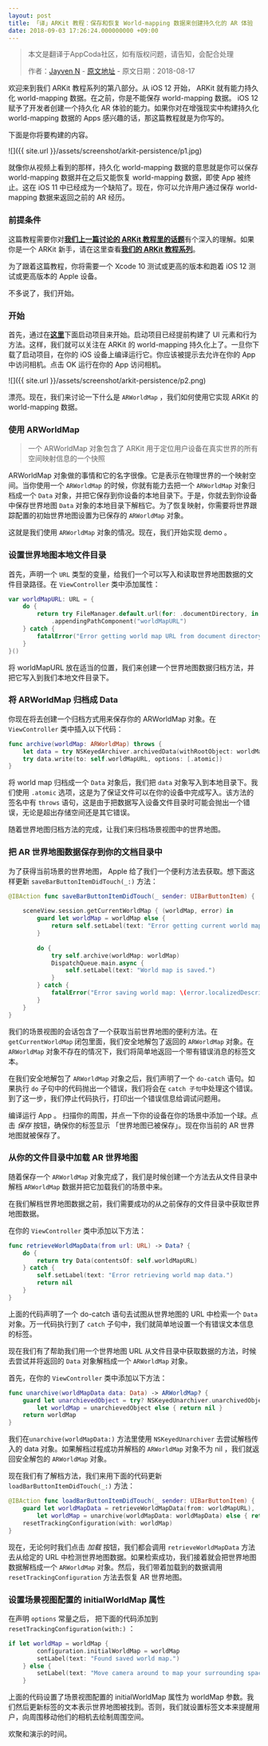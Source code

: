 ```yaml
---
layout: post
title: 「译」ARKit 教程：保存和恢复 World-mapping 数据来创建持久化的 AR 体验
date: 2018-09-03 17:26:24.000000000 +09:00
---
```


> 本文是翻译于AppCoda社区，如有版权问题，请告知，会配合处理
>  
>  作者：[Jayven N](https://medium.com/@jayvenn)    -    [原文地址](https://www.appcoda.com/arkit-persistence/)    -    原文日期：2018-08-17


欢迎来到我们 ARKit 教程系列的第八部分。从 iOS 12 开始， ARKit 就有能力持久化 world-mapping 数据。在之前，你是不能保存 world-mapping 数据。 iOS 12 赋予了开发者创建一个持久化 AR 体验的能力。如果你对在增强现实中构建持久化 world-mapping 数据的 Apps 感兴趣的话，那这篇教程就是为你写的。

下面是你将要构建的内容。

![]({{  site.url  }}/assets/screenshot/arkit-persistence/p1.jpg)

就像你从视频上看到的那样，持久化 world-mapping 数据的意思就是你可以保存 world-mapping 数据并在之后又能恢复 world-mapping 数据，即使 App 被终止。这在 iOS 11 中已经成为一个缺陷了。现在，你可以允许用户通过保存 world-mapping 数据来返回之前的 AR 经历。

### 前提条件

这篇教程需要你对[**我们上一篇讨论的 ARKit 教程里的话题**](https://emptywalker.github.io/2018/09/arkit-image-recognition/)有个深入的理解。如果你是一个 ARKit 新手，请在这里查看[**我们的 ARKit 教程系列**](https://www.appcoda.com/tag/arkit/)。

为了跟着这篇教程，你将需要一个 Xcode 10 测试或更高的版本和跑着 iOS 12 测试或更高版本的 Apple 设备。

不多说了，我们开始。

### 开始
首先，通过在[**这里**](https://github.com/appcoda/ARKit-Persistence-Demo/raw/master/starter.zip)下面启动项目来开始。启动项目已经提前构建了 UI 元素和行为方法。这样，我们就可以关注在 ARKit 的 world-mapping 持久化上了。一旦你下载了启动项目，在你的 iOS 设备上编译运行它。你应该被提示去允许在你的 App 中访问相机。点击 OK 运行在你的 App 访问相机。

![]({{  site.url  }}/assets/screenshot/arkit-persistence/p2.png)

漂亮。现在，我们来讨论一下什么是 `ARWorldMap` ，我们如何使用它实现 ARKit 的world-mapping 数据。

### 使用 ARWorldMap
> 一个 ARWorldMap 对象包含了 ARKit 用于定位用户设备在真实世界的所有空间映射信息的一个快照
> 
 ARWorldMap 对象做的事情和它的名字很像。它是表示在物理世界的一个映射空间。当你使用一个 `ARWorldMap` 的时候，你就有能力去把一个 `ARWorldMap` 对象归档成一个 `Data` 对象，并把它保存到你设备的本地目录下。于是，你就去到你设备中保存世界地图 `Data` 对象的本地目录下解档它。为了恢复映射，你需要将世界跟踪配置的初始世界地图设置为已保存的 `ARWorldMap` 对象。
 
 这就是我们使用 `ARWorldMap` 对象的情况。现在，我们开始实现 demo 。
 
 ### 设置世界地图本地文件目录
 
 首先，声明一个 `URL` 类型的变量，给我们一个可以写入和读取世界地图数据的文件目录路径。在 `ViewController` 类中添加属性：
 
```swift
var worldMapURL: URL = {
    do {
        return try FileManager.default.url(for: .documentDirectory, in: .userDomainMask, appropriateFor: nil, create: true)
            .appendingPathComponent("worldMapURL")
    } catch {
        fatalError("Error getting world map URL from document directory.")
    }
}()
```
将 worldMapURL 放在适当的位置，我们来创建一个世界地图数据归档方法，并把它写入到我们本地文件目录下。



### 将 ARWorldMap 归档成 Data

你现在将去创建一个归档方式用来保存你的 ARWorldMap 对象。在 `ViewController` 类中插入以下代码：

```swift
func archive(worldMap: ARWorldMap) throws {
    let data = try NSKeyedArchiver.archivedData(withRootObject: worldMap, requiringSecureCoding: true)
    try data.write(to: self.worldMapURL, options: [.atomic])
}
```

将 world map 归档成一个 `Data` 对象后，我们把 `data` 对象写入到本地目录下。我们使用 `.atomic` 选项，这是为了保证文件可以在你的设备中完成写入。该方法的签名中有 `throws` 语句，这是由于把数据写入设备文件目录时可能会抛出一个错误，无论是超出存储空间还是其它错误。

随着世界地图归档方法的完成，让我们来归档场景视图中的世界地图。


### 把 AR 世界地图数据保存到你的文档目录中

为了获得当前场景的世界地图， Apple 给了我们一个便利方法去获取。想下面这样更新 `saveBarButtonItemDidTouch(_:)` 方法：

```swift
@IBAction func saveBarButtonItemDidTouch(_ sender: UIBarButtonItem) {
    
    sceneView.session.getCurrentWorldMap { (worldMap, error) in
        guard let worldMap = worldMap else {
            return self.setLabel(text: "Error getting current world map.")
        }
        
        do {
            try self.archive(worldMap: worldMap)
            DispatchQueue.main.async {
                self.setLabel(text: "World map is saved.")
            }
        } catch {
            fatalError("Error saving world map: \(error.localizedDescription)")
        }
    }
}
```

我们的场景视图的会话包含了一个获取当前世界地图的便利方法。在 `getCurrentWorldMap` 闭包里面，我们安全地解包了返回的 `ARWorldMap` 对象。在 `ARWorldMap` 对象不存在的情况下，我们将简单地返回一个带有错误消息的标签文本。

在我们安全地解包了 `ARWorldMap` 对象之后，我们声明了一个 `do-catch` 语句。如果执行 `do` 子句中的代码抛出一个错误，我们将会在 `catch 子句`中处理这个错误。到了这一步，我们停止代码执行，打印出一个错误信息给调试问题用。

编译运行 App 。 扫描你的周围，并点一下你的设备在你的场景中添加一个球。点击 *保存* 按钮，确保你的标签显示 「世界地图已被保存」。现在你当前的 AR 世界地图就被保存了。

### 从你的文件目录中加载 AR 世界地图

随着保存一个 `ARWorldMap` 对象完成了，我们是时候创建一个方法去从文件目录中解档 `ARWorldMap` 数据并把它加载我们的场景中来。

在我们解档世界地图数据之前，我们需要成功的从之前保存的文件目录中获取世界地图数据。

在你的 `ViewController` 类中添加以下方法：

```swift
func retrieveWorldMapData(from url: URL) -> Data? {
    do {
        return try Data(contentsOf: self.worldMapURL)
    } catch {
        self.setLabel(text: "Error retrieving world map data.")
        return nil
    }
}
```

上面的代码声明了一个 do-catch 语句去试图从世界地图的 URL 中检索一个 `Data` 对象。万一代码执行到了 `catch` 子句中，我们就简单地设置一个有错误文本信息的标签。


现在我们有了帮助我们用一个世界地图 URL 从文件目录中获取数据的方法，时候去尝试并将返回的 `Data` 对象解档成一个 `ARWorldMap` 对象。

首先，在你的 `ViewController` 类中添加以下方法：

```swift
func unarchive(worldMapData data: Data) -> ARWorldMap? {
    guard let unarchievedObject = try? NSKeyedUnarchiver.unarchivedObject(ofClass: ARWorldMap.self, from: data),
        let worldMap = unarchievedObject else { return nil }
    return worldMap
}
```

我们在`unarchive(worldMapData:)` 方法里使用 `NSKeyedUnarchiver` 去尝试解档传入的 data 对象。如果解档过程成功并解档的 `ARWorldMap` 对象不为 nil ，我们就返回安全解包的 `ARWorldMap` 对象。

现在我们有了解档方法，我们来用下面的代码更新 `loadBarButtonItemDidTouch(_:)` 方法：

```swift
@IBAction func loadBarButtonItemDidTouch(_ sender: UIBarButtonItem) {
    guard let worldMapData = retrieveWorldMapData(from: worldMapURL),
        let worldMap = unarchive(worldMapData: worldMapData) else { return }
    resetTrackingConfiguration(with: worldMap)
}
```

现在，无论何时我们点击 *加载* 按钮，我们都会调用 `retrieveWorldMapData` 方法去从给定的 URL 中检测世界地图数据。如果检索成功，我们接着就会把世界地图数据解档成一个 `ARWorldMap` 对象。然后，我们带着加载到的数据调用 `resetTrackingConfiguration` 方法去恢复 AR 世界地图。

### 设置场景视图配置的 initialWorldMap 属性

在声明 `options` 常量之后， 把下面的代码添加到 `resetTrackingConfiguration(with:)` ：

```swift
if let worldMap = worldMap {
        configuration.initialWorldMap = worldMap
        setLabel(text: "Found saved world map.")
    } else {
        setLabel(text: "Move camera around to map your surrounding space.")
    }
```
上面的代码设置了场景视图配置的 initialWorldMap 属性为 worldMap 参数。我们然后更新标签的文本表示世界地图被找到。否则，我们就设置标签文本来提醒用户，向周围移动他们的相机去绘制周围空间。

欢聚和演示的时间。